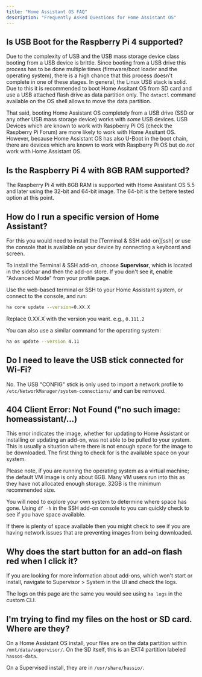 ```yaml
---
title: "Home Assistant OS FAQ"
description: "Frequently Asked Questions for Home Assistant OS"
---
```

## Is USB Boot for the Raspberry Pi 4 supported?

Due to the complexity of USB and the USB mass storage device class booting from a USB device is brittle. Since booting from a USB drive this process has to be done multiple times (firmware/boot loader and the operating system), there is a high chance that this process doesn't complete in one of these stages. In general, the Linux USB stack is solid. Due to this it is recommended to boot Home Assitant OS from SD card and use a USB attached flash drive as data partition only. The `datactl` command available on the OS shell allows to move the data partition.

That said, booting Home Assistant OS completely from a USB drive (SSD or any other USB mass storage device) works with *some* USB devices. USB Devices which are known to work with Raspberry Pi OS (check the Raspberry Pi Forum) are more likely to work with Home Assitant OS. However, because Home Assistant OS has also U-Boot in the boot chain, there are devices which are known to work with Raspberry Pi OS but do *not* work with Home Assistant OS.

## Is the Raspberry Pi 4 with 8GB RAM supported?

The Raspberry Pi 4 with 8GB RAM is supported with Home Assistant OS 5.5 and later using the 32-bit and 64-bit image. The 64-bit is the bettere tested option at this point.

## How do I run a specific version of Home Assistant?

For this you would need to install the [Terminal & SSH add-on][ssh] or use the console
that is available on your device by connecting a keyboard and screen.

To install the Terminal & SSH add-on, choose **Supervisor**, which is located in the sidebar and then the add-on store. If you don't see it, enable "Advanced Mode" from your profile page.

Use the web-based terminal or SSH to your Home Assistant system, or connect to the console, and run:

```bash
ha core update --version=0.XX.X
```

Replace 0.XX.X with the version you want. e.g., `0.111.2`

You can also use a similar command for the operating system:

```bash
ha os update --version 4.11
```

## Do I need to leave the USB stick connected for Wi-Fi?

No. The USB "CONFIG" stick is only used to import a network profile to `/etc/NetworkManager/system-connections/` and can be removed.

## 404 Client Error: Not Found ("no such image: homeassistant/...)

This error indicates the image, whether for updating to Home Assistant or installing or updating an add-on, was not able to be pulled to your system. This is usually a situation where there is not enough space for the image to be downloaded. The first thing to check for is the available space on your system.

Please note, if you are running the operating system as a virtual machine; the default VM image is only about 6GB. Many VM users run into this as they have not allocated enough storage. 32GB is the minimum recommended size.

You will need to explore your own system to determine where space has gone.
Using `df -h` in the SSH add-on console to you can quickly check to see if you have space available.

If there is plenty of space available then you might check to see if you are having network issues that are preventing images from being downloaded.

## Why does the start button for an add-on flash red when I click it?

If you are looking for more information about add-ons, which won't start or install, navigate to Supervisor > System in the UI and check the logs.

The logs on this page are the same you would see using `ha logs` in the custom CLI.

## I'm trying to find my files on the host or SD card. Where are they?

On a Home Assistant OS install, your files are on the data partition within `/mnt/data/supervisor/`.
On the SD itself, this is an EXT4 partition labeled `hassos-data`.

On a Supervised install, they are in `/usr/share/hassio/`.
